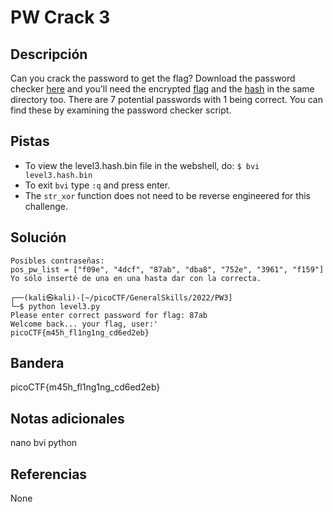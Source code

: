 # PW Crack 3
## Descripción
Can you crack the password to get the flag? Download the password checker [here](https://artifacts.picoctf.net/c/17/level3.py) and you'll need the encrypted [flag](https://artifacts.picoctf.net/c/17/level3.flag.txt.enc) and the [hash](https://artifacts.picoctf.net/c/17/level3.hash.bin) in the same directory too. There are 7 potential passwords with 1 being correct. You can find these by examining the password checker script.

## Pistas
- To view the level3.hash.bin file in the webshell, do: `$ bvi level3.hash.bin`
- To exit `bvi` type `:q` and press enter.
- The `str_xor` function does not need to be reverse engineered for this challenge.

## Solución
```shell
Posibles contraseñas:
pos_pw_list = ["f09e", "4dcf", "87ab", "dba8", "752e", "3961", "f159"]
Yo sólo inserté de una en una hasta dar con la correcta.

┌──(kali㉿kali)-[~/picoCTF/GeneralSkills/2022/PW3]
└─$ python level3.py
Please enter correct password for flag: 87ab
Welcome back... your flag, user:'
picoCTF{m45h_fl1ng1ng_cd6ed2eb}

```

## Bandera
picoCTF{m45h_fl1ng1ng_cd6ed2eb}

## Notas adicionales
nano
bvi
python

## Referencias
None